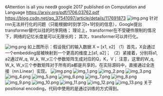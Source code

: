 《Attention is all you need》 google 2017 published on Computation and Language 
https://arxiv.org/pdf/1706.03762.pdf
https://blog.csdn.net/qq_37541097/article/details/117691873
![img.png](materials/img1.png)
针对rnn无法并行化的问题（只能根据t时刻学习t+1时刻的信息），Google提出transformer替代以往的时序网络；
理论上，transformer在不受硬件限制的情况下，网络的记忆长度是可以无限长的；
其次，transformer可以并行化。

![img.png](materials/img2.png)
如上图所示：假设我们的输入数据 X = [x1, x2]
（1）首先，X会通过一个embedding层被映射到一个更高的维度上[a1, a2]；
（2）紧接着，分别将a1, a2通过W_q, W_k, W_v三个参数矩阵生成对应的Q，K，V；
注意，这里的W_q, W_k, W_v三个参数矩阵对于所有的a都是共享的，在实际源码中，直接通过全连接（nn.Linear）实现。
![img.png](materials/img.png)
![img_1.png](materials/img_1.png)
![img_2.png](materials/img_2.png)
![img_3.png](materials/img_3.png)
![img_4.png](materials/img_4.png)
![img_5.png](materials/img_5.png)
![img_6.png](materials/img_6.png)
![img_7.png](materials/img_7.png)
![img_8.png](materials/img_8.png)
![img_9.png](materials/img_9.png)
![img_10.png](materials/img_10.png)
![img_11.png](materials/img_11.png)
![img_12.png](materials/img_12.png)
![img_13.png](materials/img_13.png)
关于positional encoding，代码中使用的是通过训练的方式得到。

